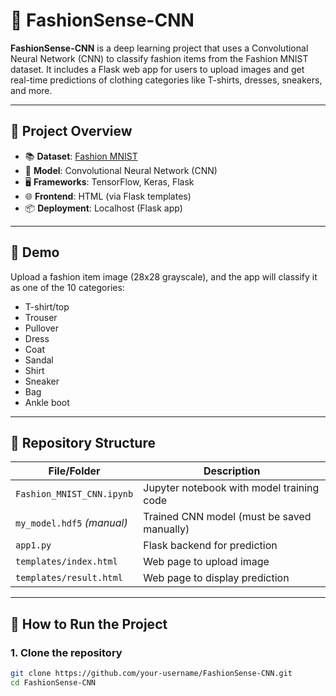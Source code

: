 # 👗 FashionSense-CNN

**FashionSense-CNN** is a deep learning project that uses a Convolutional Neural Network (CNN) to classify fashion items from the Fashion MNIST dataset. It includes a Flask web app for users to upload images and get real-time predictions of clothing categories like T-shirts, dresses, sneakers, and more.

---

## 🧠 Project Overview

- 📚 **Dataset**: [Fashion MNIST](https://github.com/zalandoresearch/fashion-mnist)
- 🧠 **Model**: Convolutional Neural Network (CNN)
- 🖥️ **Frameworks**: TensorFlow, Keras, Flask
- 🌐 **Frontend**: HTML (via Flask templates)
- 📦 **Deployment**: Localhost (Flask app)

---

## 🧪 Demo

Upload a fashion item image (28x28 grayscale), and the app will classify it as one of the 10 categories:
- T-shirt/top
- Trouser
- Pullover
- Dress
- Coat
- Sandal
- Shirt
- Sneaker
- Bag
- Ankle boot

---

## 📁 Repository Structure

| File/Folder             | Description                                  |
|--------------------------|----------------------------------------------|
| `Fashion_MNIST_CNN.ipynb`| Jupyter notebook with model training code     |
| `my_model.hdf5` *(manual)* | Trained CNN model (must be saved manually) |
| `app1.py`               | Flask backend for prediction                  |
| `templates/index.html`  | Web page to upload image                      |
| `templates/result.html` | Web page to display prediction                |

---

## 🚀 How to Run the Project

### 1. Clone the repository
```bash
git clone https://github.com/your-username/FashionSense-CNN.git
cd FashionSense-CNN
